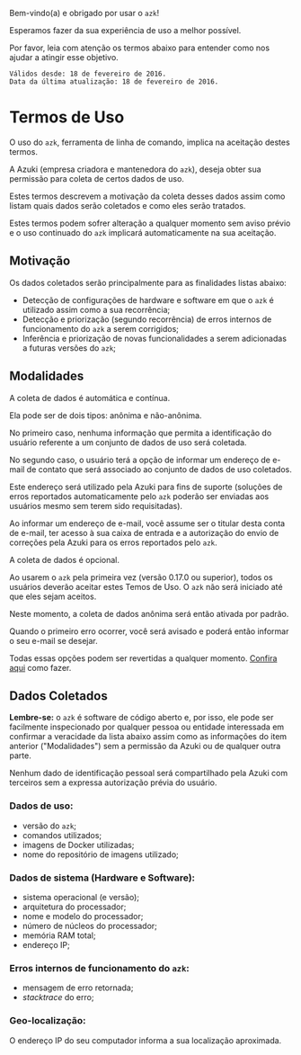 Bem-vindo(a) e obrigado por usar o `azk`!

Esperamos fazer da sua experiência de uso a melhor possível.

Por favor, leia com atenção os termos abaixo para entender como nos ajudar a atingir esse objetivo.

```
Válidos desde: 18 de fevereiro de 2016.
Data da última atualização: 18 de fevereiro de 2016.
```

# Termos de Uso

O uso do `azk`, ferramenta de linha de comando, implica na aceitação destes termos.

A Azuki (empresa criadora e mantenedora do `azk`), deseja obter sua permissão para coleta de certos dados de uso.

Estes termos descrevem a motivação da coleta desses dados assim como listam quais dados serão coletados e como eles serão tratados.

Estes termos podem sofrer alteração a qualquer momento sem aviso prévio e o uso continuado do `azk` implicará automaticamente na sua aceitação.

## Motivação

Os dados coletados serão principalmente para as finalidades listas abaixo:

+ Detecção de configurações de hardware e software em que o `azk` é utilizado assim como a sua recorrência;
+ Detecção e priorização (segundo recorrência) de erros internos de funcionamento do `azk` a serem corrigidos;
+ Inferência e priorização de novas funcionalidades a serem adicionadas a futuras versões do `azk`;

## Modalidades

A coleta de dados é automática e contínua.

Ela pode ser de dois tipos: anônima e não-anônima.

No primeiro caso, nenhuma informação que permita a identificação do usuário referente a um conjunto de dados de uso será coletada.

No segundo caso, o usuário terá a opção de informar um endereço de e-mail de contato que será associado ao conjunto de dados de uso coletados.

Este endereço será utilizado pela Azuki para fins de suporte (soluções de erros reportados automaticamente pelo `azk` poderão ser enviadas aos usuários mesmo sem terem sido requisitadas).

Ao informar um endereço de e-mail, você assume ser o titular desta conta de e-mail, ter acesso à sua caixa de entrada e a autorização do envio de correções pela Azuki para os erros reportados pelo `azk`.

A coleta de dados é opcional.

Ao usarem o `azk` pela primeira vez (versão 0.17.0 ou superior), todos os usuários deverão aceitar estes Temos de Uso. O `azk` não será iniciado até que eles sejam aceitos.

Neste momento, a coleta de dados anônima será então ativada por padrão.

Quando o primeiro erro ocorrer, você será avisado e poderá então informar o seu e-mail se desejar.

Todas essas opções podem ser revertidas a qualquer momento. [Confira aqui](http://docs.azk.io/pt-BR/reference/cli/config.html) como fazer.

## Dados Coletados

**Lembre-se:** o `azk` é software de código aberto e, por isso, ele pode ser facilmente inspecionado por qualquer pessoa ou entidade interessada em confirmar a veracidade da lista abaixo assim como as informações do item anterior ("Modalidades") sem a permissão da Azuki ou de qualquer outra parte.

Nenhum dado de identificação pessoal será compartilhado pela Azuki com terceiros sem a expressa autorização prévia do usuário.

### Dados de uso:

+ versão do `azk`;
+ comandos utilizados;
+ imagens de Docker utilizadas;
+ nome do repositório de imagens utilizado;

### Dados de sistema (Hardware e Software):

+ sistema operacional (e versão);
+ arquitetura do processador;
+ nome e modelo do processador;
+ número de núcleos do processador;
+ memória RAM total;
+ endereço IP;

### Erros internos de funcionamento do `azk`:

+ mensagem de erro retornada;
+ *stacktrace* do erro;

### Geo-localização:

O endereço IP do seu computador informa a sua localização aproximada.
